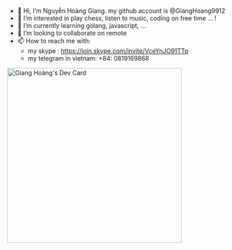 - 👋 Hi, I’m Nguyễn Hoàng Giang. my github account is @GiangHoang9912
- 👀 I’m interested in play chess, listen to music, coding on free time ... !
- 🌱 I’m currently learning golang, javascript, ...
- 💞️ I’m looking to collaborate on remote
- 📫 How to reach me with:
  + my skype : https://join.skype.com/invite/VceYnJO91TTp
  + my telegram in vietnam: +84: 0819169868

<!---
GiangHoang9912/GiangHoang9912 is a ✨ special ✨ repository because its `README.md` (this file) appears on your GitHub profile.
You can click the Preview link to take a look at your changes.
--->
<a href="https://app.daily.dev/gianghoang1209"><img src="https://api.daily.dev/devcards/681823259906468094808bb874b7779f.png?r=not" width="400" alt="Giang Hoàng's Dev Card"/></a>
